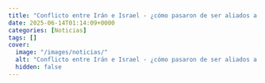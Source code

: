 ```yaml
---
title: "Conflicto entre Irán e Israel - ¿cómo pasaron de ser aliados a enemigos?"
date: 2025-06-14T01:14:09+0000
categories: [Noticias]
tags: []
cover:
  image: "/images/noticias/"
  alt: "Conflicto entre Irán e Israel - ¿cómo pasaron de ser aliados a enemigos?"
  hidden: false
---
```



